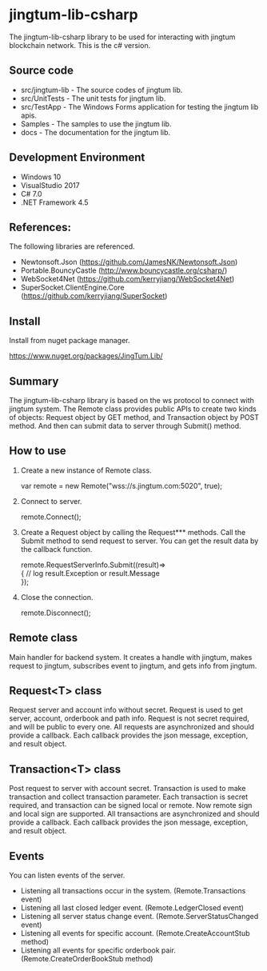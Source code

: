 # jingtum-lib-csharp
The jingtum-lib-csharp library to be used for interacting with jingtum blockchain network. 
This is the c# version.

## Source code  
* src/jingtum-lib - The source codes of jingtum lib.
* src/UnitTests - The unit tests for jingtum lib.
* src/TestApp - The Windows Forms application for testing the jingtum lib apis.
* Samples - The samples to use the jingtum lib.
* docs - The documentation for the jingtum lib.

## Development Environment
* Windows 10
* VisualStudio 2017
* C# 7.0
* .NET Framework 4.5

## References:
The following libraries are referenced.
* Newtonsoft.Json (https://github.com/JamesNK/Newtonsoft.Json)
* Portable.BouncyCastle (http://www.bouncycastle.org/csharp/)
* WebSocket4Net (https://github.com/kerryjiang/WebSocket4Net)
* SuperSocket.ClientEngine.Core (https://github.com/kerryjiang/SuperSocket)

## Install
Install from nuget package manager. 

https://www.nuget.org/packages/JingTum.Lib/

## Summary
The jingtum-lib-csharp library is based on the ws protocol to connect with jingtum system. 
The Remote class provides public APIs to create two kinds of objects: Request object by GET
method, and Transaction object by POST method. And then can submit data to server through 
Submit() method.

## How to use
1) Create a new instance of Remote class.  

    var remote = new Remote("wss://s.jingtum.com:5020", true);

2) Connect to server.  

    remote.Connect();

3) Create a Request object by calling the Request*** methods. Call the Submit method to send 
request to server. You can get the result data by the callback function.  

    remote.RequestServerInfo.Submit((result)=&gt;  
    {
        // log result.Exception or result.Message  
    });  

4) Close the connection.

    remote.Disconnect();

## Remote class
Main handler for backend system. It creates a handle with jingtum, makes request to jingtum, 
subscribes event to jingtum, and gets info from jingtum.

## Request&lt;T&gt; class
Request server and account info without secret. Request is used to get server, account, orderbook 
and path info. Request is not secret required, and will be public to every one. All requests are 
asynchronized and should provide a callback. Each callback provides the json message, exception, 
and result object.

## Transaction&lt;T&gt; class
Post request to server with account secret. Transaction is used to make transaction and collect 
transaction parameter. Each transaction is secret required, and transaction can be signed local 
or remote. Now remote sign and local sign are supported. All transactions are asynchronized and 
should provide a callback. Each callback provides the json message, exception, and result object.

## Events  
You can listen events of the server.  
* Listening all transactions occur in the system. (Remote.Transactions event)
* Listening all last closed ledger event. (Remote.LedgerClosed event)
* Listening all server status change event. (Remote.ServerStatusChanged event)
* Listening all events for specific account. (Remote.CreateAccountStub method)
* Listening all events for specific orderbook pair. (Remote.CreateOrderBookStub method)

